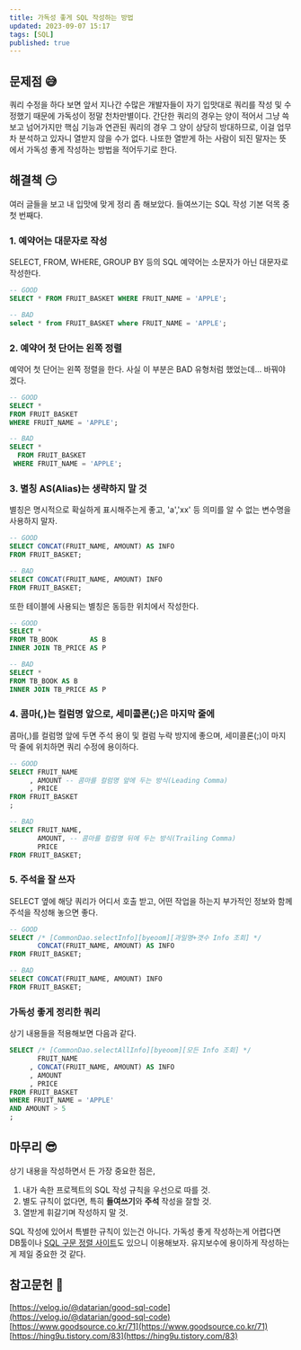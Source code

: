 ```yaml
---
title: 가독성 좋게 SQL 작성하는 방법
updated: 2023-09-07 15:17
tags: [SQL]
published: true
---
```


## 문제점 &#128517;
쿼리 수정을 하다 보면 앞서 지나간 수많은 개발자들이 자기 입맛대로 쿼리를 작성 및 수정했기 때문에 가독성이 정말 천차만별이다. 간단한 쿼리의 경우는 양이 적어서 그냥 쓱 보고 넘어가지만 핵심 기능과 연관된 쿼리의 경우 그 양이 상당히 방대하므로, 이걸 업무차 분석하고 있자니 열받지 않을 수가 없다. 나또한 열받게 하는 사람이 되진 말자는 뜻에서 가독성 좋게 작성하는 방법을 적어두기로 한다.



## 해결책 &#128527;
여러 글들을 보고 내 입맛에 맞게 정리 좀 해보았다. 들여쓰기는 SQL 작성 기본 덕목 중 첫 번째다.

### 1. 예약어는 대문자로 작성
SELECT, FROM, WHERE, GROUP BY 등의 SQL 예약어는 소문자가 아닌 대문자로 작성한다.
```SQL
-- GOOD
SELECT * FROM FRUIT_BASKET WHERE FRUIT_NAME = 'APPLE';

-- BAD
select * from FRUIT_BASKET where FRUIT_NAME = 'APPLE';
```

### 2. 예약어 첫 단어는 왼쪽 정렬
예약어 첫 단어는 왼쪽 정렬을 한다. 사실 이 부분은 BAD 유형처럼 했었는데... 바꿔야겠다.
```SQL
-- GOOD
SELECT * 
FROM FRUIT_BASKET 
WHERE FRUIT_NAME = 'APPLE';

-- BAD
SELECT * 
  FROM FRUIT_BASKET 
 WHERE FRUIT_NAME = 'APPLE';
```

### 3. 별칭 AS(Alias)는 생략하지 말 것
별칭은 명시적으로 확실하게 표시해주는게 좋고, 'a','xx' 등 의미를 알 수 없는 변수명을 사용하지 말자.
```SQL
-- GOOD
SELECT CONCAT(FRUIT_NAME, AMOUNT) AS INFO 
FROM FRUIT_BASKET;

-- BAD
SELECT CONCAT(FRUIT_NAME, AMOUNT) INFO
FROM FRUIT_BASKET;
```
또한 테이블에 사용되는 별칭은 동등한 위치에서 작성한다.
```SQL
-- GOOD
SELECT *
FROM TB_BOOK        AS B
INNER JOIN TB_PRICE AS P

-- BAD
SELECT *
FROM TB_BOOK AS B
INNER JOIN TB_PRICE AS P
```

### 4. 콤마(,)는 컬럼명 앞으로, 세미콜론(;)은 마지막 줄에
콤마(,)를 컬럼명 앞에 두면 주석 용이 및 컬럼 누락 방지에 좋으며, 세미콜론(;)이 마지막 줄에 위치하면 쿼리 수정에 용이하다. 
```SQL
-- GOOD
SELECT FRUIT_NAME
     , AMOUNT -- 콤마를 컬럼명 앞에 두는 방식(Leading Comma)
     , PRICE
FROM FRUIT_BASKET
;

-- BAD
SELECT FRUIT_NAME,
       AMOUNT, -- 콤마를 컬럼명 뒤에 두는 방식(Trailing Comma)
       PRICE
FROM FRUIT_BASKET;
```

### 5. 주석을 잘 쓰자
SELECT 옆에 해당 쿼리가 어디서 호출 받고, 어떤 작업을 하는지 부가적인 정보와 함께 주석을 작성해 놓으면 좋다.
```SQL
-- GOOD
SELECT /* [CommonDao.selectInfo][byeoom][과일명+갯수 Info 조회] */
       CONCAT(FRUIT_NAME, AMOUNT) AS INFO 
FROM FRUIT_BASKET;

-- BAD
SELECT CONCAT(FRUIT_NAME, AMOUNT) INFO
FROM FRUIT_BASKET;
```

### 가독성 좋게 정리한 쿼리
상기 내용들을 적용해보면 다음과 같다.
```SQL
SELECT /* [CommonDao.selectAllInfo][byeoom][모든 Info 조회] */
       FRUIT_NAME
     , CONCAT(FRUIT_NAME, AMOUNT) AS INFO
     , AMOUNT
     , PRICE
FROM FRUIT_BASKET
WHERE FRUIT_NAME = 'APPLE'
AND AMOUNT > 5
;
```


## 마무리 &#128526;
상기 내용을 작성하면서 든 가장 중요한 점은,
 1. 내가 속한 프로젝트의 SQL 작성 규칙을 우선으로 따를 것.
 2. 별도 규칙이 없다면, 특히 **들여쓰기**와 **주석** 작성을 잘할 것.
 3. 열받게 휘갈기며 작성하지 말 것.

SQL 작성에 있어서 특별한 규칙이 있는건 아니다. 가독성 좋게 작성하는게 어렵다면 DB툴이나 [SQL 구문 정렬 사이트](https://www.dpriver.com/pp/sqlformat.htm)도 있으니 이용해보자. 유지보수에 용이하게 작성하는게 제일 중요한 것 같다.



## 참고문헌 &#128221;
[https://velog.io/@datarian/good-sql-code](https://velog.io/@datarian/good-sql-code)   
[https://www.goodsource.co.kr/71](https://www.goodsource.co.kr/71)   
[https://hing9u.tistory.com/83](https://hing9u.tistory.com/83)
